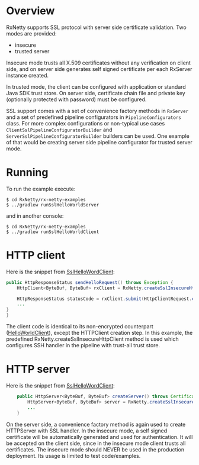 Overview
========

RxNetty supports SSL protocol with server side certificate validation. Two modes are provided:
* insecure
* trusted server

Insecure mode trusts all X.509 certificates without any verification on client side, and on server side generates 
self signed certificate per each RxServer instance created.
   
In trusted mode, the client can be configured with application or standard Java SDK trust store. On server side,
certificate chain file and private key (optionally protected with password) must be configured.

SSL support comes with a set of convenience factory methods in ```RxServer``` and a set of predefined pipeline configurators
in ```PipelineConfigurators``` class. For more complex configurations or non-typical use cases 
```ClientSslPipelineConfiguratorBuilder``` and ```ServerSslPipelineConfiguratorBuilder``` builders can be used.
One example of that would be creating server side pipeline configurator for trusted server mode. 

Running
=======

To run the example execute:

```
$ cd RxNetty/rx-netty-examples
$ ../gradlew runSslHelloWorldServer
```

and in another console:

```
$ cd RxNetty/rx-netty-examples
$ ../gradlew runSslHelloWorldClient
```

HTTP client
===========

Here is the snippet from [SslHelloWordClient](SslHelloWorldClient.java):

```java
public HttpResponseStatus sendHelloRequest() throws Exception {
    HttpClient<ByteBuf, ByteBuf> rxClient = RxNetty.createSslInsecureHttpClient("localhost", port);

    HttpResponseStatus statusCode = rxClient.submit(HttpClientRequest.createGet("/hello"))
    ...
}
}
```

The client code is identical to its non-encrypted counterpart ([HelloWorldClient](../helloworld/README.md)), except
the HTTPClient creation step. In this example, the predefined RxNetty.createSslInsecureHttpClient method is used
which configures SSH handler in the pipeline with trust-all trust store. 

HTTP server
===========

Here is the snippet from [SslHelloWordClient](SslHelloWorldServer.java):

```java
    public HttpServer<ByteBuf, ByteBuf> createServer() throws CertificateException, SSLException {
        HttpServer<ByteBuf, ByteBuf> server = RxNetty.createSslInsecureHttpServer(port, new RequestHandler<ByteBuf, ByteBuf>() {
        ...
    }
```

On the server side, a convenience factory method is again used to create HTTPServer with SSL handler.
In the insecure mode, a self signed certificate will be automatically generated and used for authentication.
It will be accepted on the client side, since in the insecure mode client trusts all certificates.
The insecure mode should NEVER be used in the production deployment. Its usage is limited to test code/examples.